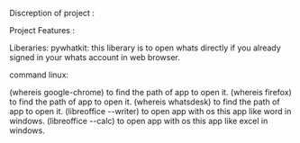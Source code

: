Discreption of project :

Project Features :

Liberaries:
pywhatkit: this liberary is to open whats directly if you already signed in your whats account in web browser.

command linux:

(whereis google-chrome) to find the path of app   to open it.
(whereis firefox) to find the path of app   to open it.
(whereis whatsdesk) to find the path of app  to open it.
(libreoffice --writer)  to open app with os this app like word in windows.
(libreoffice --calc) to open app with os this app like excel in windows.

